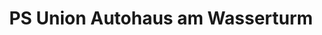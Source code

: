 ---
title: "PS Union Autohaus am Wasserturm"
url: /halle-saale/ps-union-autohaus-am-wasserturm/
shop: Autowerkstatt
---